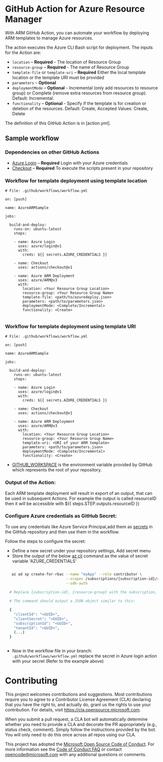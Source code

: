 # GitHub Action for Azure Resource Manager

With ARM GitHub Action, you can automate your workflow by deploying ARM templates to manage Azure resources.

The action executes the Azure CLI Bash script for deployment. The inputs for the Action are:

- `location` – **Required** - The location of Resource Group
- `resource-group` – **Required** - The name of Resource Group
- `template-file` or `template-uri` – **Required** Either the local template location or the template URI must be provided
- `parameters` – **Optional**
- `deploymentMode` – **Optional** - Incremental (only add resources to resource group) or Complete (remove extra resources from resource group). Default: Incremental.
- `functionality` – **Optional** - Specify if the template is for creation or deletion of the resources. Default: Create, Accepted Values: Create, Delete

The definition of this GitHub Action is in [action.yml].

## Sample workflow 

### Dependencies on other GitHub Actions
* [Azure Login](https://github.com/Azure/login) – **Required** Login with your Azure credentials 
* [Checkout](https://github.com/actions/checkout) – **Required** To execute the scripts present in your repository

### Workflow for template deployment using template location
```
# File: .github/workflows/workflow.yml

on: [push]

name: AzureARMSample

jobs:

  build-and-deploy:
    runs-on: ubuntu-latest
    steps:
    
    - name: Azure Login
      uses: azure/login@v1
      with:
        creds: ${{ secrets.AZURE_CREDENTIALS }}
    
    - name: Checkout
      uses: actions/checkout@v1
      
    - name: Azure ARM Deployment
      uses: azure/ARM@v3
      with:
        location: <Your Resource Group Location>
        resource-group: <Your Resource Group Name>
        template-file: <path/to/azuredeploy.json>
        parameters: <path/to/parameters.json>
        deploymentMode: <Complete/Incremental>
        functionality: <Create>
        
```
### Workflow for template deployment using template URI
```
# File: .github/workflows/workflow.yml

on: [push]

name: AzureARMSample

jobs:

  build-and-deploy:
    runs-on: ubuntu-latest
    steps:
    
    - name: Azure Login
      uses: azure/login@v1
      with:
        creds: ${{ secrets.AZURE_CREDENTIALS }}
    
    - name: Checkout
      uses: actions/checkout@v1
      
    - name: Azure ARM Deployment
      uses: azure/ARM@v3
      with:
        location: <Your Resource Group Location>
        resource-group: <Your Resource Group Name>
        template-uri: <URI of your ARM template>
        parameters: <path/to/parameters.json>
        deploymentMode: <Complete/Incremental>
        functionality: <Create>
```
  * [GITHUB_WORKSPACE](https://help.github.com/en/github/automating-your-workflow-with-github-actions/virtual-environments-for-github-hosted-runners) is the environment variable provided by GitHub which represents the root of your repository.

### Output of the Action:

Each ARM template deployment will result in export of an output, that can be used in subsequent Actions. For example the output is called resourceID then it will be accessible with ${{ steps.STEP.outputs.resourceID }}

### Configure Azure credentials as GitHub Secret:

To use any credentials like Azure Service Principal,add them as [secrets](https://help.github.com/en/articles/virtual-environments-for-github-actions#creating-and-using-secrets-encrypted-variables) in the GitHub repository and then use them in the workflow.

Follow the steps to configure the secret:
  * Define a new secret under your repository settings, Add secret menu
  * Store the output of the below [az cli](https://docs.microsoft.com/en-us/cli/azure/?view=azure-cli-latest) command as the value of secret variable 'AZURE_CREDENTIALS'
```bash  

   az ad sp create-for-rbac --name "myApp" --role contributor \
                            --scopes /subscriptions/{subscription-id}/resourceGroups/{resource-group} \
                            --sdk-auth
                            
  # Replace {subscription-id}, {resource-group} with the subscription, resource group details

  # The command should output a JSON object similar to this:

  {
    "clientId": "<GUID>",
    "clientSecret": "<GUID>",
    "subscriptionId": "<GUID>",
    "tenantId": "<GUID>",
    (...)
  }
  
```
  * Now in the workflow file in your branch: `.github/workflows/workflow.yml` replace the secret in Azure login action with your secret (Refer to the example above)


# Contributing

This project welcomes contributions and suggestions.  Most contributions require you to agree to a
Contributor License Agreement (CLA) declaring that you have the right to, and actually do, grant us
the rights to use your contribution. For details, visit https://cla.opensource.microsoft.com.

When you submit a pull request, a CLA bot will automatically determine whether you need to provide
a CLA and decorate the PR appropriately (e.g., status check, comment). Simply follow the instructions
provided by the bot. You will only need to do this once across all repos using our CLA.

This project has adopted the [Microsoft Open Source Code of Conduct](https://opensource.microsoft.com/codeofconduct/).
For more information see the [Code of Conduct FAQ](https://opensource.microsoft.com/codeofconduct/faq/) or
contact [opencode@microsoft.com](mailto:opencode@microsoft.com) with any additional questions or comments.

